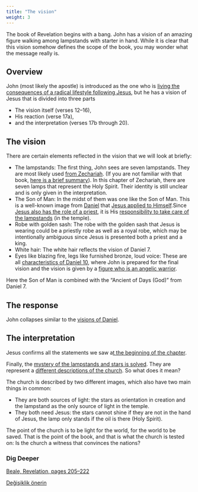 ```yaml
---
title: "The vision"
weight: 3
---
```



The book of Revelation begins with a bang. John has a vision of an amazing figure walking among lampstands with starter in hand. While it is clear that this vision somehow defines the scope of the book, you may wonder what the message really is.


## Overview

<a name="3876"></a>
John (most likely the apostle) is introduced as the one who is [living the consequences of a radical lifestyle following Jesus](https://www.bibleserver.com/NIV/Revelation1%3A9), but he has a vision of Jesus that is divided into three parts

- The vision itself (verses 12–16),
- His reaction (verse 17a),
- and the interpretation (verses 17b through 20).



## The vision

<a name="7487"></a>
There are certain elements reflected in the vision that we will look at briefly:

- The lampstands: The first thing, John sees are seven lampstands. They are most likely used [from Zechariah](https://www.bibleserver.com/NIV/Zechariah4%3A2-10). (If you are not familiar with that book, [here is a brief summary](https://www.youtube.com/watch?v=_106IfO6Kc0)). In this chapter of Zechariah, there are seven lamps that represent the Holy Spirit. Their identity is still unclear and is only given in the interpretation.
- The Son of Man: In the midst of them was one like the Son of Man. This is a well-known image from [Daniel](https://www.bibleserver.com/NIV/Daniel7%3A13) that [Jesus applied to Himself](https://www.bibleserver.com/search/NIV/son%20of%20man).Since [Jesus also has the role of a priest](https://www.bibleserver.com/NIV/Hebrews7%3A11-28), it is His [responsibility to take care of the lampstands](https://www.bibleserver.com/NIV/Exodus30%3A7) (in the temple).
- Robe with golden sash: The robe with the golden sash that Jesus is wearing could be a priestly robe as well as a royal robe, which may be intentionally ambiguous since Jesus is presented both a priest and a king.
- White hair: The white hair reflects the vision of Daniel 7.
- Eyes like blazing fire, legs like furnished bronze, loud voice: These are all [characteristics of Daniel 10](https://www.bibleserver.com/NIV/Daniel10%3A7), where John is prepared for the final vision and the vision is given by a [figure who is an angelic warrior](https://www.bibleserver.com/NIV/Daniel10%3A20).


Here the Son of Man is combined with the “Ancient of Days (God)” from Daniel 7.


## The response

<a name="8d12"></a>
John collapses similar to the [visions of Daniel](https://www.bibleserver.com/NIV/Daniel10%3A8-19).


## The interpretation

<a name="b723"></a>
Jesus confirms all the statements we saw a[t the beginning of the chapter](https://www.bibleserver.com/NIV/Revelation1%3A5).

Finally, the [mystery of the lampstands and stars is solved](https://www.bibleserver.com/NIV/Revelation1%3A20). They are represent a [different descriptions of the church](../../../../content/letters/expl/the-angel-of-the-churches). So what does it mean?

The church is described by two different images, which also have two main things in common:

- They are both sources of light: the stars as orientation in creation and the lampstand as the only source of light in the temple.
- They both need Jesus: the stars cannot shine if they are not in the hand of Jesus, the lamp only stands if the oil is there (Holy Spirit).


The point of the church is to be light for the world, for the world to be saved. That is the point of the book, and that is what the church is tested on: Is the church a witness that convinces the nations?


### Dig Deeper

[Beale, Revelation, pages 205–222](../../../../about/ressources/index.html#aune_rev)


[Değişiklik önerin](https://github.com/revelation-today/revelation-today/blob/main/exampleSite/content/docs/content/letters/expl/the-vision.md)
